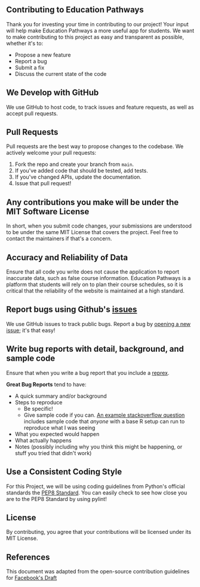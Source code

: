 ## Contributing to Education Pathways
Thank you for investing your time in contributing to our project! Your input will help make Education Pathways a more useful app for students. We want to make contributing to this project as easy and transparent as possible, whether it's to:

- Propose a new feature
- Report a bug
- Submit a fix
- Discuss the current state of the code

## We Develop with GitHub
We use GitHub to host code, to track issues and feature requests, as well as accept pull requests.

## Pull Requests
Pull requests are the best way to propose changes to the codebase. We actively welcome your pull requests:

1. Fork the repo and create your branch from `main`.
2. If you've added code that should be tested, add tests.
3. If you've changed APIs, update the documentation.
4. Issue that pull request!

## Any contributions you make will be under the MIT Software License
In short, when you submit code changes, your submissions are understood to be under the same MIT License that covers the project. Feel free to contact the maintainers if that's a concern.

## Accuracy and Reliability of Data
Ensure that all code you write does not cause the application to report inaccurate data, such as false course information. Education Pathways is a platform that students will rely on to plan their course schedules, so it is critical that the reliability of the website is maintained at a high standard.  

## Report bugs using Github's [issues](https://github.com/camillebruckmann/ECE444-Group4-EP/issues)
We use GitHub issues to track public bugs. Report a bug by [opening a new issue](https://github.com/camillebruckmann/ECE444-Group4-EP/issues/new); it's that easy!

## Write bug reports with detail, background, and sample code
Ensure that when you write a bug report that you include a [reprex](https://stackoverflow.com/help/minimal-reproducible-example). 

**Great Bug Reports** tend to have:

- A quick summary and/or background
- Steps to reproduce
  - Be specific!
  - Give sample code if you can. [An example stackoverflow question](http://stackoverflow.com/q/12488905/180626) includes sample code that *anyone* with a base R setup can run to reproduce what I was seeing
- What you expected would happen
- What actually happens
- Notes (possibly including why you think this might be happening, or stuff you tried that didn't work)

## Use a Consistent Coding Style
For this Project, we will be using coding guidelines from Python's official standards the [PEP8 Standard](https://www.python.org/dev/peps/pep-0008/). You can easily check to see how close you are to the PEP8 Standard by using pylint!


## License
By contributing, you agree that your contributions will be licensed under its MIT License.

## References
This document was adapted from the open-source contribution guidelines for [Facebook's Draft](https://github.com/facebook/draft-js/blob/a9316a723f9e918afde44dea68b5f9f39b7d9b00/CONTRIBUTING.md)
